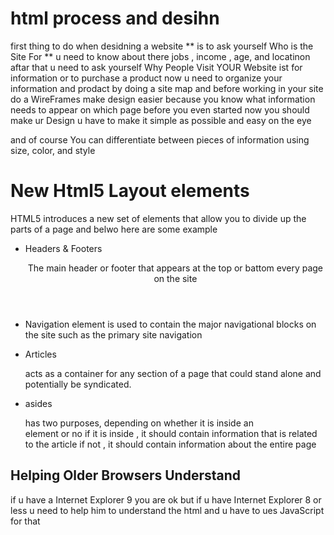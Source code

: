 # html process and desihn 

first thing to do when desidning a website 
** is to ask yourself Who is the Site For **
u need to know about there jobs , income , age, and locatinon 
aftar that u need to ask yourself Why People Visit
YOUR Website ist for information or to purchase a product
now u need to organize your information and prodact by doing a site map 
and before working in your site do a WireFrames  make design
easier because you know what information needs to appear on which page 
before you even started 
now you should make ur Design u have to make it simple as possible and 
easy on the eye 

and of course You can differentiate between pieces of information
using size, color, and style 

# New Html5 Layout elements
HTML5 introduces a new set of elements that allow you to divide up the
parts of a page and belwo here are some example 
- Headers & Footers <header> <footer> 
The main header or footer that appears at the top or battom 
 every page on the site
 - Navigation <niv>
 element is used to
contain the major navigational blocks on the site such as the
primary site navigation

- Articles <article>
 acts as
a container for any section of a page that could stand alone and
potentially be syndicated.
- asides <aside> 
 has two
purposes, depending on whether it is inside an <article>
element or no
if it is inside , it should contain information that is related to the article
if not , it should contain information about the entire page

## Helping Older Browsers Understand  
if u have a  Internet Explorer 9 you are ok 
but if u have  Internet Explorer 8 or less u need to help him to understand the html and u have to ues  JavaScript for that 

 



 

 
